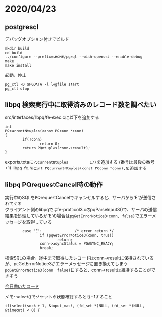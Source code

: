 
# 2020/04/23

## postgresql

デバッグオプション付きでビルド
```
mkdir build
cd build
../configure --prefix=$HOME/pgsql --with-openssl --enable-debug
make
make install
```

起動、停止
```
pg_ctl -D $PGDATA -l logfile start
pg_ctl stop
```

## libpq 検索実行中に取得済みのレコード数を調べたい
src/interfaces/libpq/fe-exec.cに以下を追加する
```
int
PQcurrentNtuples(const PGconn *conn)
{
        if(!conn)
                return 0;
        return PQntuples(conn->result);
}
```
exports.txtaに`PQcurrentNtuples          177`を追加する (番号は最後の番号+1)
libpq-fe.hに`int PQcurrentNtuples(const PGconn *conn);`を追加する


## libpq PQrequestCancel時の動作
実行中のSQLをPQrequestCancelでキャンセルすると、サーバから'E'が送信されてくる  
クライアント側のlibpqではfe-protocol3.cのpqParseInput3()で、サーバの送信結果を処理しているが'E'の場合は`pqGetErrorNotice3(conn, false)`でエラーメッセージを取得している  
```
        case 'E':               /* error return */
                if (pqGetErrorNotice3(conn, true))
                        return;
                conn->asyncStatus = PGASYNC_READY;
                break;
```
検索SQLの場合、途中まで取得したレコードはconn->resultに保持されているが、pqGetErrorNotice3がエラーメッセージに置き換えてしまう  
`pqGetErrorNotice3(conn, false)`にすると、conn->resultは維持することができそう  


[今日書いたコード](https://github.com/deadlockdb/pgcsv)

メモ: select()でソケットの状態確認するとき+1すること
```
if(select(sock + 1, &input_mask, (fd_set *)NULL, (fd_set *)NULL, &timeout) < 0) {
```

